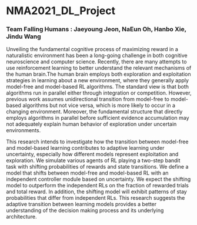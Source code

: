 # NMA2021_DL_Project

### Team Falling Humans : Jaeyoung Jeon, NaEun Oh, Hanbo Xie, Jindu Wang 


Unveiling the fundamental cognitive process of maximizing reward in a naturalistic environment has been a long-going challenge in both cognitive neuroscience and computer science. Recently, there are many attempts to use reinforcement learning to better understand the relevant mechanisms of the human brain.The human brain employs both exploration and exploitation strategies in learning about a new environment, where they generally apply model-free and model-based RL algorithms. The standard view is that both algorithms run in parallel either through integration or competition. However, previous work assumes unidirectional transition from model-free to model-based algorithms but not vice versa, which is more likely to occur in a changing environment. Moreover, the fundamental structure that directly employs algorithms in parallel before sufficient evidence accumulation may not adequately explain human behavior of exploration under uncertain environments.

This research intends to investigate how the transition between model-free and model-based learning contributes to adaptive learning under uncertainty, especially how different models represent exploitation and exploration. We simulate various agents of RL playing a two-step bandit task with shifting probabilities of rewards and state transitions. We define a model that shifts between model-free and model-based RL with an independent controller module based on uncertainty. We expect the shifting model to outperform the independent RLs on the fraction of rewarded trials and total reward. In addition, the shifting model will exhibit patterns of stay probabilities that differ from independent RLs. This research suggests the adaptive transition between learning models provides a better understanding of the decision making process and its underlying architecture.
